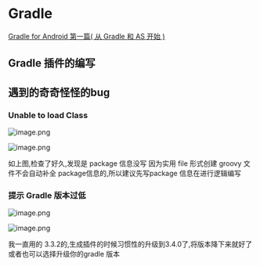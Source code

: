 # Gradle

[Gradle for Android 第一篇( 从 Gradle 和 AS 开始 )](https://segmentfault.com/a/1190000004229002)

## Gradle 插件的编写

## 遇到的奇奇怪怪的bug

### Unable to load Class

![image.png](https://upload-images.jianshu.io/upload_images/61189-6c18826b13b11a65.png?imageMogr2/auto-orient/strip%7CimageView2/2/w/1240)

![image.png](https://upload-images.jianshu.io/upload_images/61189-a6989c320df04b94.png?imageMogr2/auto-orient/strip%7CimageView2/2/w/1240)

如上图,检查了好久,发现是 package 信息没写
因为实用 file 形式创建 groovy 文件不会自动补全 package信息的,所以建议先写package 信息在进行逻辑编写


### 提示 Gradle 版本过低

![image.png](https://upload-images.jianshu.io/upload_images/61189-72f021adafbc2f2b.png?imageMogr2/auto-orient/strip%7CimageView2/2/w/1240)

![image.png](https://upload-images.jianshu.io/upload_images/61189-cf053f622899d3a6.png?imageMogr2/auto-orient/strip%7CimageView2/2/w/1240)

我一直用的 3.3.2的,生成插件的时候习惯性的升级到3.4.0了,将版本降下来就好了 
或者也可以选择升级你的gradle 版本

